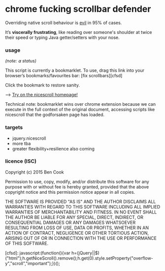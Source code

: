 # chrome fucking scrollbar defender

Overriding native scroll behaviour is [evil][0] in 95% of cases.

It’s **viscerally frustrating**, like reading over someone's 
shoulder at twice their speed or typing Java getter/setters 
with your nose.

### usage

*(note: ⍺ status)*

This script is currently a bookmarklet. To use, drag this link
into your browser’s bookmarks/favourites bar: [fix scrollbars][cfsd]

Click the bookmark to restore sanity.

--> [Try on the nicescroll homepage!][1]

Technical note: bookmarklet wins over chrome extension because we can 
execute in the full context of the original document, accessing scripts 
like nicescroll that the godforsaken page has loaded.

### targets

- jquery.nicescroll
- more tba
- greater flexibility+resilience also coming


### licence (ISC)

Copyright (c) 2015 Ben Cook

Permission to use, copy, modify, and/or distribute this software for any purpose with or without fee is hereby granted, provided that the above copyright notice and this permission notice appear in all copies.

THE SOFTWARE IS PROVIDED "AS IS" AND THE AUTHOR DISCLAIMS ALL WARRANTIES WITH REGARD TO THIS SOFTWARE INCLUDING ALL IMPLIED WARRANTIES OF MERCHANTABILITY AND FITNESS. IN NO EVENT SHALL THE AUTHOR BE LIABLE FOR ANY SPECIAL, DIRECT, INDIRECT, OR CONSEQUENTIAL DAMAGES OR ANY DAMAGES WHATSOEVER RESULTING FROM LOSS OF USE, DATA OR PROFITS, WHETHER IN AN ACTION OF CONTRACT, NEGLIGENCE OR OTHER TORTIOUS ACTION, ARISING OUT OF OR IN CONNECTION WITH THE USE OR PERFORMANCE OF THIS SOFTWARE.


[0]: http://jordankoschei.com/why-scrolljacking-is-a-problem/
[1]: http://nicescroll.areaaperta.com/
[cfsd]: javascript:(function(){var h=(jQuery||$)("html");h.getNiceScroll().remove();h.get(0).style.setProperty("overflow-y","scroll","important");})();
